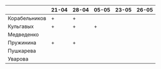 |               	| 21-04	| 28-04	| 05-05	|23-05  | 26-05	|
|---------------	|-----	|-----	|----	  |---- 	|---- 	|
| Корабельников 	|   +  	|   +  	|   	  |   	  |     	|
| Кульгавых     	|   +  	|   +  	|   +	  |     	|     	|
| Медведенко    	|     	|     	|   	  |   	  |     	|
| Пружинина     	|   +  	|   +  	|   	  |   	  |     	|
| Пушкарева     	|     	|     	|   	  |   	  |     	|
| Уварова       	|     	|     	|   	  |   	  |     	|
